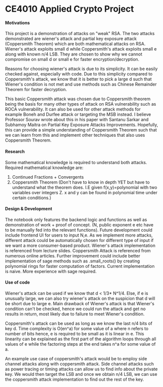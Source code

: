 # CE4010 Applied Crypto Project

#### Motivations

This project is a demonstration of attacks on "weak" RSA. The two attacks demonstrated are wiener's attack and partial key exposure attack (Coppersmith Theorem) which are both mathematical attacks on RSA. Wiener's attack exploits small d while Coppersmith's attack exploits small e along with known n/4 LSB. They are chosen to show why we cannot compromise on small d or small e for faster encryption/decryption.

Reasons for choosing wiener's attack is due to its simplicity. It can be easily checked against, especially with code. Due to this simplicity compared to Coppersmith's attack, we know that it is better to pick a large d such that Wiener's condition is not met and use methods such as Chinese Remainder Theorem for faster decryption.

This basic Coppersmith attack was chosen due to Coppersmith theorem being the basis for many other types of attack on RSA vulnerability such as ROCA vulnerability. It can also be used for other attack methods for example Boneh and Durfee attack or targeting the MSB instead. I believe Professor Sourav wrote about this in his paper with Santanu Sarkar and Subhamoy Maitra on Partial Key Exposure Attacks Improvements. Hopefully, this can provide a simple understanding of Coppersmith Theorem such that we can learn from this and implement other techniques that also uses Coppersmith Theorem.


#### Research

Some mathematical knowledge is required to understand both attacks. Required mathematical knowledge are:
1. Continued Fractions + Convergents
2. Coppersmith Theorem (Don't have to know in depth YET but have to understand what the theorem does. I.E given f(x,y)=polynomial with two variables over integers Z. x and y can be found in polynomial time under certain conditions.)


#### Design & Development

The notebook only features the backend logic and functions as well as demonstration of work + proof of concept. (N, public exponent e etc have to be manually fed into the relevant functions). Future development could include frontend UI for users to input N,e. As we implement more attacks, different attack could be automatically chosen for different type of input if we want a more consumer-based product. Wiener's attack implementation is referenced from lecture slides. Coppersmith Attack is referenced from numerous online articles. Further improvement could include better implementation of sage methods such as .small_roots() by creating polynomial rings for faster computation of factors. Current implementation is naive. More experience with sage required.


#### Use of code

Wiener's attack can be used if we know that d < 1/3* N^1/4. Else, if e is unusually large, we can also try wiener's attack on the suspicion that d will be short due to large e. Main drawback of Wiener's attack is that Wiener's condition can't be checked, hence we could run the attack and get no results in return, most likely due to failure to meet Wiener's condition.

Coppersmith's attack can be used as long as we know the last n/4 bits of key d. Time complexity is O(en^a) for some value of a where n refers to number of bits hence, e is required to be small as it is linear in e. This linearity can be explained as the first part of the algorithm loops through all values of e while the factoring steps at the end takes n^a for some value of a. 

An example use case of coppersmith's attack would be to employ side channel attacks along with coppersmith attack. Side channel attacks such as power tracing or timing attacks can allow us to find info about the private key. We would then target the LSB and once we obtain n/4 LSB, we can use the coppersmith attack implementation to find out the rest of the key.
